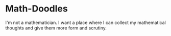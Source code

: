 # Math-Doodles
I'm not a mathematician. I want a place where I can collect my mathematical thoughts and give them more form and scrutiny.
